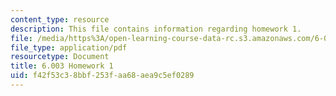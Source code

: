 ```yaml
---
content_type: resource
description: This file contains information regarding homework 1.
file: /media/https%3A/open-learning-course-data-rc.s3.amazonaws.com/6-003-signals-and-systems-fall-2011/f42f53c38bbf253faa68aea9c5ef0289_MIT6_003F11_hw01.pdf
file_type: application/pdf
resourcetype: Document
title: 6.003 Homework 1
uid: f42f53c3-8bbf-253f-aa68-aea9c5ef0289
---
```

